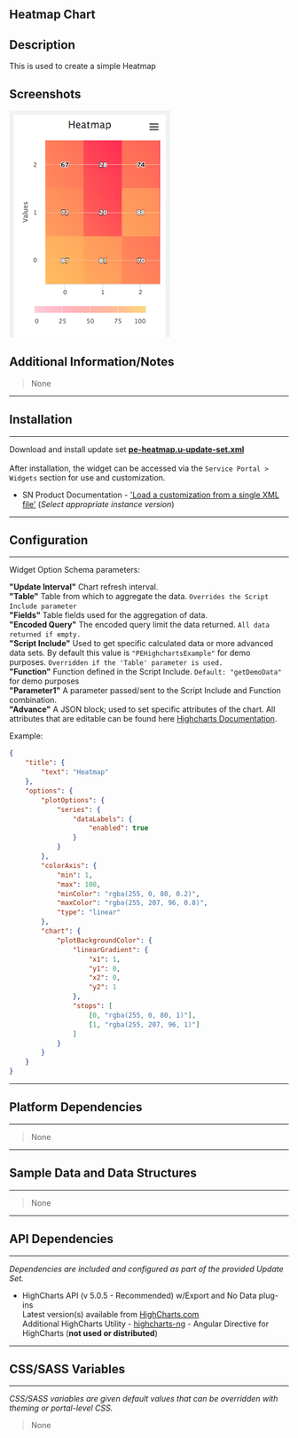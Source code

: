 ## Heatmap Chart

## Description

This is used to create a simple Heatmap

## Screenshots
![](../../images/pe-heatmap-chart.png)

## Additional Information/Notes 
> None
---
## Installation
---
Download and install update set **[pe-heatmap.u-update-set.xml](pe-heatmap.u-update-set.xml)** <br/><br/>
After installation, the widget can be accessed via the `Service Portal > Widgets` section for use and customization.<br/>
* SN Product Documentation - ['Load a customization from a single XML file'](https://docs.servicenow.com/search?q=Load+a+customization+from+a+single+XML+file)   (<i>Select appropriate instance version</i>)

---
## Configuration
---
Widget Option Schema parameters:

**"Update Interval"** Chart refresh interval.<br/>
**"Table"** Table from which to aggregate the data. `Overrides the Script Include parameter`<br/>
**"Fields"** Table fields used for the aggregation of data.<br/>
**"Encoded Query"** The encoded query limit the data returned.  `All data returned if empty.`<br/>
**"Script Include"** Used to get specific calculated data or more advanced data sets. By default this value is `"PEHighchartsExample"` for demo purposes. `Overridden if the 'Table' parameter is used.`<br/>
**"Function"** Function defined in the Script Include. `Default: "getDemoData"` for demo purposes<br/>
**"Parameter1"** A parameter passed/sent to the Script Include and Function combination.<br/>
**"Advance"** A JSON block; used to set specific attributes of the chart. All attributes that are editable can be found here [Highcharts Documentation](http://api.highcharts.com/highcharts). <br/>

Example:
```json
{
	"title": {
		"text": "Heatmap"
	},
	"options": {
		"plotOptions": {
			"series": {
				"dataLabels": {
					"enabled": true
				}
			}
		},
		"colorAxis": {
			"min": 1,
			"max": 100,
			"minColor": "rgba(255, 0, 80, 0.2)",
			"maxColor": "rgba(255, 207, 96, 0.8)",
			"type": "linear"
		},
		"chart": {
			"plotBackgroundColor": {
				"linearGradient": {
					"x1": 1,
					"y1": 0,
					"x2": 0,
					"y2": 1
				},
				"stops": [
					[0, "rgba(255, 0, 80, 1)"],
					[1, "rgba(255, 207, 96, 1)"]
				]
			}
		}
	}
}
```


---
## Platform Dependencies
---
> None
---
## Sample Data and Data Structures
---
> None
---
## API Dependencies
---
<i>Dependencies are included and configured as part of the provided Update Set.</i>

* HighCharts API (v 5.0.5 - Recommended)  w/Export and No Data plug-ins
  <br/>Latest version(s) available from [HighCharts.com](http://http://www.highcharts.com/products/highcharts/)
  <br/>Additional HighCharts Utility - [highcharts-ng](https://github.com/pablojim/highcharts-ng) - Angular Directive for HighCharts (__not used or distributed__)

---
## CSS/SASS Variables
---
_CSS/SASS variables are given default values that can be overridden with theming or portal-level CSS._
> None
